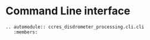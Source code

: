 # Command Line interface

```{eval-rst}
.. automodule:: ccres_disdrometer_processing.cli.cli
   :members:
```
